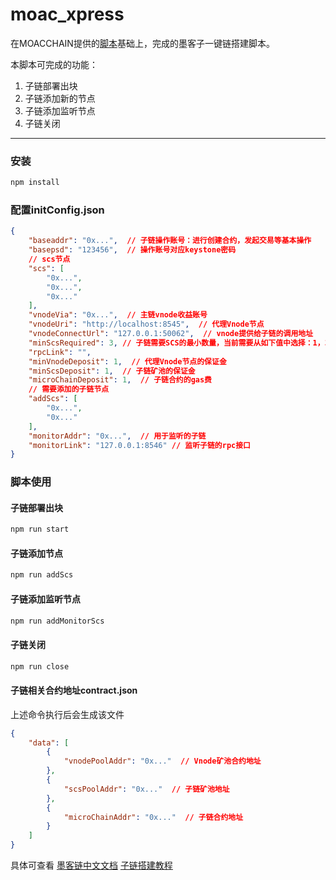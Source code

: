 # moac_xpress

在MOACCHAIN提供的[脚本](https://github.com/MOACChain/moac-core)基础上，完成的墨客子一键链搭建脚本。

本脚本可完成的功能：
1. 子链部署出块
2. 子链添加新的节点
3. 子链添加监听节点
4. 子链关闭

---

### 安装
```javascript
npm install
```
### 配置initConfig.json
```json
{
	"baseaddr": "0x...",  // 子链操作账号：进行创建合约，发起交易等基本操作
	"basepsd": "123456",  // 操作账号对应keystone密码
	// scs节点
	"scs": [
		"0x...",
		"0x...",
		"0x..."
	],
	"vnodeVia": "0x...",  // 主链vnode收益账号
	"vnodeUri": "http://localhost:8545",  // 代理Vnode节点
	"vnodeConnectUrl": "127.0.0.1:50062",  // vnode提供给子链的调用地址
	"minScsRequired": 3, // 子链需要SCS的最小数量，当前需要从如下值中选择：1，3，5，7
	"rpcLink": "",
	"minVnodeDeposit": 1,  // 代理Vnode节点的保证金 
	"minScsDeposit": 1,  // 子链矿池的保证金
	"microChainDeposit": 1,  // 子链合约的gas费
	// 需要添加的子链节点
	"addScs": [
		"0x...",
		"0x..."
	],
	"monitorAddr": "0x...",  // 用于监听的子链
	"monitorLink": "127.0.0.1:8546" // 监听子链的rpc接口
}
```

### 脚本使用
#### 子链部署出块
```javascript
npm run start
```

#### 子链添加节点
```javascript
npm run addScs
```
#### 子链添加监听节点
```javascript
npm run addMonitorScs
```
#### 子链关闭
```javascript
npm run close
```
#### 子链相关合约地址contract.json
上述命令执行后会生成该文件
```json
{
	"data": [
		{
			"vnodePoolAddr": "0x..."  // Vnode矿池合约地址
		},
		{
			"scsPoolAddr": "0x..."  // 子链矿池地址
		},
		{
			"microChainAddr": "0x..."  // 子链合约地址
		}
	]
}
```

具体可查看
[墨客链中文文档](https://moacdocs-chn.readthedocs.io/zh_CN/latest/index.html)
[子链搭建教程](https://blog.csdn.net/lyq13573221675/article/details/81125954)
